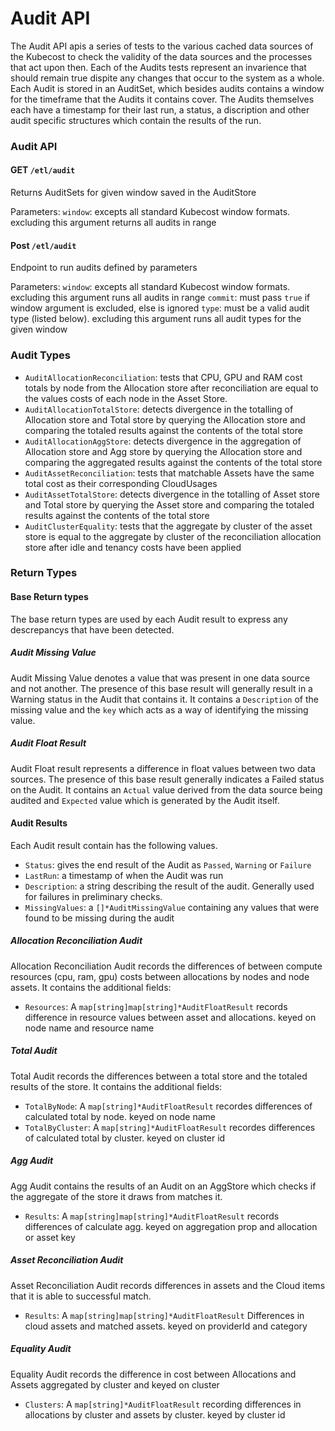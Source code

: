 # Audit API
The Audit API apis a series of tests to the various cached data sources of the Kubecost to check the validity of the data sources and the processes that act upon then. Each of the Audits tests represent an invarience that should remain true dispite any changes that occur to the system as a whole. Each Audit is stored in an AuditSet, which besides audits contains a window for the timeframe that the Audits it contains cover. The Audits themselves each have a timestamp for their last run, a status, a discription and other audit specific structures which contain the results of the run.

### Audit API
#### GET `/etl/audit`
Returns AuditSets for given window saved in the AuditStore

Parameters:
`window`: excepts all standard Kubecost window formats. excluding this argument returns all audits in range

#### Post `/etl/audit`
Endpoint to run audits defined by parameters

Parameters:
`window`: excepts all standard Kubecost window formats. excluding this argument runs all audits in range
`commit`: must pass `true` if window argument is excluded, else is ignored
`type`: must be a valid audit type (listed below). excluding this argument runs all audit types for the given window

### Audit Types
* `AuditAllocationReconciliation`: tests that CPU, GPU and RAM cost totals by node from the Allocation store after reconciliation are equal to the values costs of each node in the Asset Store.
* `AuditAllocationTotalStore`: detects divergence in the totalling of Allocation store and Total store by querying the Allocation store and comparing the totaled results against the contents of the total store
* `AuditAllocationAggStore`:  detects divergence in the aggregation of Allocation store and Agg store by querying the Allocation store and comparing the aggregated results against the contents of the total store
* `AuditAssetReconciliation`: tests that matchable Assets have the same total cost as their corresponding CloudUsages
* `AuditAssetTotalStore`: detects divergence in the totalling of Asset store and Total store by querying the Asset store and comparing the totaled results against the contents of the total store     
* `AuditClusterEquality`:  tests that the aggregate by cluster of the asset store is equal to the aggregate by cluster of the reconciliation allocation store after idle and tenancy costs have been applied

### Return Types

#### Base Return types

The base return types are used by each Audit result to express any descrepancys that have been detected.

##### Audit Missing Value
Audit Missing Value denotes a value that was present in one data source and not another. The presence of this base result will generally result in a Warning status in the Audit that contains it. It contains a `Description` of the missing value and the `key` which acts as a way of identifying the missing value.

##### Audit Float Result
Audit Float result represents a difference in float values between two data sources. The presence of this base result generally indicates a Failed status on the Audit. It contains an `Actual` value derived from the data source being audited and `Expected` value which is generated by the Audit itself.

#### Audit Results

Each Audit result contain has the following values.

* `Status`: gives the end result of the Audit as `Passed`, `Warning` or `Failure`
* `LastRun`: a timestamp of when the Audit was run
* `Description`: a string describing the result of the audit. Generally used for failures in preliminary checks.
* `MissingValues`: a `[]*AuditMissingValue` containing any values that were found to be missing during the audit

##### Allocation Reconciliation Audit
Allocation Reconciliation Audit records the differences of between compute resources (cpu, ram, gpu) costs between
allocations by nodes and node assets. It contains the additional fields:

* `Resources`: A `map[string]map[string]*AuditFloatResult` records difference in resource values between asset and allocations. keyed on node name and resource name

##### Total Audit
Total Audit records the differences between a total store and the totaled results of the store. It contains the additional fields:

* `TotalByNode`: A `map[string]*AuditFloatResult` recordes differences of calculated total by node. keyed on node name
* `TotalByCluster`: A `map[string]*AuditFloatResult` recordes differences of calculated total by cluster. keyed on cluster id

##### Agg Audit
Agg Audit contains the results of an Audit on an AggStore which checks if the aggregate of the store it draws from matches it.

* `Results`: A `map[string]map[string]*AuditFloatResult`  records differences of calculate agg. keyed on aggregation prop and allocation or asset key

##### Asset Reconciliation Audit
Asset Reconciliation Audit records differences in assets and the Cloud items that it is able to successful match.

* `Results`: A `map[string]map[string]*AuditFloatResult` Differences in cloud assets and matched assets. keyed on providerId and category


##### Equality Audit
Equality Audit records the difference in cost between Allocations and Assets aggregated by cluster and keyed on cluster

* `Clusters`: A `map[string]*AuditFloatResult` recording differences in allocations by cluster and assets by cluster. keyed by cluster id